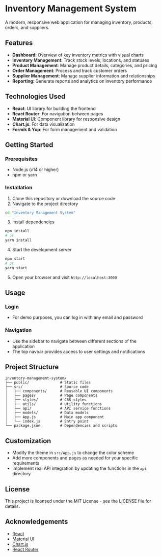 # Inventory Management System

A modern, responsive web application for managing inventory, products, orders, and suppliers.

## Features

- **Dashboard**: Overview of key inventory metrics with visual charts
- **Inventory Management**: Track stock levels, locations, and statuses
- **Product Management**: Manage product details, categories, and pricing
- **Order Management**: Process and track customer orders
- **Supplier Management**: Manage supplier information and relationships
- **Reporting**: Generate reports and analytics on inventory performance

## Technologies Used

- **React**: UI library for building the frontend
- **React Router**: For navigation between pages
- **Material UI**: Component library for responsive design
- **Chart.js**: For data visualization
- **Formik & Yup**: For form management and validation

## Getting Started

### Prerequisites

- Node.js (v14 or higher)
- npm or yarn

### Installation

1. Clone this repository or download the source code
2. Navigate to the project directory

```bash
cd "Inventory Management System"
```

3. Install dependencies

```bash
npm install
# or
yarn install
```

4. Start the development server

```bash
npm start
# or
yarn start
```

5. Open your browser and visit `http://localhost:3000`

## Usage

### Login

- For demo purposes, you can log in with any email and password

### Navigation

- Use the sidebar to navigate between different sections of the application
- The top navbar provides access to user settings and notifications

## Project Structure

```
inventory-management-system/
├── public/              # Static files
├── src/                 # Source code
│   ├── components/      # Reusable UI components
│   ├── pages/           # Page components
│   ├── styles/          # CSS styles
│   ├── utils/           # Utility functions
│   ├── api/             # API service functions
│   ├── models/          # Data models
│   ├── App.js           # Main app component
│   └── index.js         # Entry point
└── package.json         # Dependencies and scripts
```

## Customization

- Modify the theme in `src/App.js` to change the color scheme
- Add more components and pages as needed for your specific requirements
- Implement real API integration by updating the functions in the `api` directory

## License

This project is licensed under the MIT License - see the LICENSE file for details.

## Acknowledgements

- [React](https://reactjs.org/)
- [Material UI](https://mui.com/)
- [Chart.js](https://www.chartjs.org/)
- [React Router](https://reactrouter.com/)